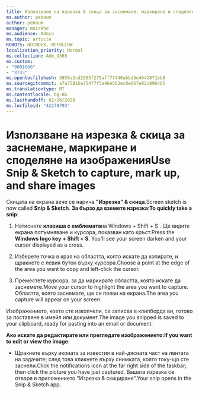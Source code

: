 ```yaml
---
title: Използване на изрезка & скица за заснемане, маркиране и споделяне на изображения
ms.author: pebaum
author: pebaum
manager: mnirkhe
ms.audience: Admin
ms.topic: article
ROBOTS: NOINDEX, NOFOLLOW
localization_priority: Normal
ms.collection: Adm_O365
ms.custom:
- "9001666"
- "3733"
ms.openlocfilehash: 3858a2cd2955f279aff77440abbd5e4642871bb8
ms.sourcegitcommit: a7a7581ba754f7f5a46e5b2ec0e667e82c8964b5
ms.translationtype: MT
ms.contentlocale: bg-BG
ms.lasthandoff: 02/26/2020
ms.locfileid: "42278793"
---
```

# <a name="use-snip--sketch-to-capture-mark-up-and-share-images"></a><span data-ttu-id="4d047-102">Използване на изрезка & скица за заснемане, маркиране и споделяне на изображения</span><span class="sxs-lookup"><span data-stu-id="4d047-102">Use Snip & Sketch to capture, mark up, and share images</span></span>

<span data-ttu-id="4d047-103">Скицата на екрана вече се нарича **"Изрезка" & скица**.</span><span class="sxs-lookup"><span data-stu-id="4d047-103">Screen sketch is now called **Snip & Sketch**.</span></span> <span data-ttu-id="4d047-104">**За бързо да вземете изрезка**:</span><span class="sxs-lookup"><span data-stu-id="4d047-104">**To quickly take a snip**:</span></span>

1. <span data-ttu-id="4d047-105">Натиснете **клавиша с емблемата**на Windows + Shift + S . Ще видите екрана потъмняване и курсора, показван като кръст.</span><span class="sxs-lookup"><span data-stu-id="4d047-105">Press the **Windows logo key + Shift + S**. You'll see your screen darken and your cursor displayed as a cross.</span></span> 

2. <span data-ttu-id="4d047-106">Изберете точка в края на областта, която искате да копирате, и щракнете с левия бутон върху курсора.</span><span class="sxs-lookup"><span data-stu-id="4d047-106">Choose a point at the edge of the area you want to copy and left-click the cursor.</span></span> 

3. <span data-ttu-id="4d047-107">Преместете курсора, за да маркирате областта, която искате да заснемете.</span><span class="sxs-lookup"><span data-stu-id="4d047-107">Move your cursor to highlight the area you want to capture.</span></span> <span data-ttu-id="4d047-108">Областта, която заснемате, ще се появи на екрана.</span><span class="sxs-lookup"><span data-stu-id="4d047-108">The area you capture will appear on your screen.</span></span>

<span data-ttu-id="4d047-109">Изображението, което сте изкопчели, се записва в клипборда ви, готово за поставяне в имейл или документ.</span><span class="sxs-lookup"><span data-stu-id="4d047-109">The image you snipped is saved to your clipboard, ready for pasting into an email or document.</span></span> 

<span data-ttu-id="4d047-110">**Ако искате да редактирате или прегледате изображението:**</span><span class="sxs-lookup"><span data-stu-id="4d047-110">**If you want to edit or view the image**:</span></span> 

- <span data-ttu-id="4d047-111">Щракнете върху иконата за известия в най-дясната част на лентата на задачите; след това кликнете върху снимката, която току-що сте заснели.</span><span class="sxs-lookup"><span data-stu-id="4d047-111">Click the notifications icon at the far right side of the taskbar; then click the picture you have just captured.</span></span> <span data-ttu-id="4d047-112">Вашата изрезка се отваря в приложението "Изрезка & скициране".</span><span class="sxs-lookup"><span data-stu-id="4d047-112">Your snip opens in the Snip & Sketch app.</span></span>
